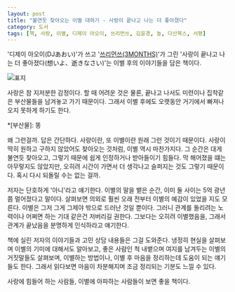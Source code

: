 ```yaml
---
layout: post
title: "불연듯 찾아오는 이별 대하기 - 사랑이 끝나고 나는 더 좋아졌다"
category: 도서
tags: [책, 사랑, 이별, 디제이 아오이, 쓰리먼쓰, 김윤경, 놀, 다산북스, 서평]
---
```


'디제이 아오이(DJあおい)'가 쓰고
'[쓰리먼쓰(3MONTHS)](http://www.3months.co.kr/)'가 그린
'사랑이 끝나고 나는 더 좋아졌다(想いよ、逝きなさい)'는
이별 후의 이야기들을 담은 책이다.

![표지](https://lh3.googleusercontent.com/GliK9C0pRVG7ahSMdRfHcyzKaxOxWQpmcqDVNIp_A6W5fPymG8VoNhRmDdz5y0ZSzXfWjsIvzbWwMw=s480)

사랑은 참 지저분한 감정이다.
할 때 어려운 것은 물론,
끝나고 나서도 미련이나 집착같은 부산물들을 남겨놓고 가기 때문이다.
그래서 이별 후에도 오랫동안 거기에서 빠져나오지 못하게 하기도 한다.

*[부산물]: 똥

왜 그런걸까.
답은 간단하다.
사랑이란, 또 이별이란 원래 그런 것이기 때문이다.
사랑이 딱히 원하고 구하지 않았어도 찾아오는 것처럼, 이별 역시 마찬가지다.
그 순간은 대게 불연듯 찾아오고,
그렇기 때문에 쉽게 인정하거나 받아들이기 힘들다.
막 해어졌을 떄는 아무렇지도 않았지만,
오히려 시간이 가면서 더 생각나고 슬퍼지는 것도 그렇기 때문이다.
혹시 다시 되돌릴 수는 없는 걸까.

저자는 단호하게 '아니'라고 얘기한다.
이별의 말을 뱉은 순간, 이미 둘 사이는 5억 광년쯤 멀어졌다고 말이다.
살펴보면 의외로 훨씬 오래 전부터 이별의 예감이 있었을 지도 모른다.
이별은 그저 그게 그제야 밖으로 드러난 것일 뿐이다.
그러니 관계를 돌리려는 노력이나 어쩌면 하는 기대 같은건 저버리길 권한다.
그보다는 오히려 이별했음을, 그래서 관계가 끝났음을 분명하게 인식하라고 얘기한다.

책에 실린 저자의 이야기들과 고민 상담 내용들은 그걸 도와준다.
냉정히 현실을 살펴보며 이별의 기미에 대해서도 알아보고,
좋은 사람인 척 내뱉으며 여지를 남겨두는 이별의 거짓말들도 살펴보며,
이별하는 방법이나,
이별 후 마음을 정리하는데 도움이 되는 얘기들도 한다.
그래서 읽다보면 마음이 차분해지며 조금 정리되는 기분도 느낄 수 있다.

사랑에 힘들어 하는 사람들,
이별에 아파하는 사람들이 보면 좋을 책이다.
